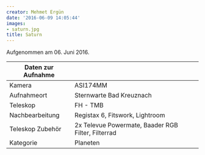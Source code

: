 ```yaml
---
creator: Mehmet Ergün
date: '2016-06-09 14:05:44'
images:
- saturn.jpg
title: Saturn
---
```

Aufgenommen am 06. Juni 2016.

| Daten zur Aufnahme | |
| - | - |
| Kamera | ASI174MM |
| Aufnahmeort | Sternwarte Bad Kreuznach |
| Teleskop | FH - TMB | 203/1800 | f/8,9 |
| Nachbearbeitung | Registax 6, Fitswork, Lightroom |
| Teleskop Zubehör | 2x Televue Powermate, Baader RGB Filter, Filterrad |
| Kategorie | Planeten |

